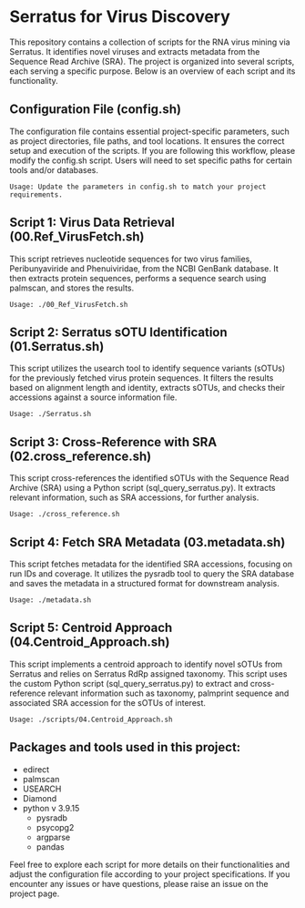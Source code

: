 # Serratus for Virus Discovery
This repository contains a collection of scripts for the RNA virus mining via Serratus. It identifies novel viruses and extracts metadata from the Sequence Read Archive (SRA). The project is organized into several scripts, each serving a specific purpose. Below is an overview of each script and its functionality.

## Configuration File (config.sh)

The configuration file contains essential project-specific parameters, such as project directories, file paths, and tool locations. It ensures the correct setup and execution of the scripts. If you are following this workflow, please modify the config.sh script. Users will need to set specific paths for certain tools and/or databases.

    Usage: Update the parameters in config.sh to match your project requirements.

## Script 1: Virus Data Retrieval (00.Ref_VirusFetch.sh)

This script retrieves nucleotide sequences for two virus families, Peribunyaviride and Phenuiviridae, from the NCBI GenBank database. It then extracts protein sequences, performs a sequence search using palmscan, and stores the results.

    Usage: ./00_Ref_VirusFetch.sh

## Script 2: Serratus sOTU Identification (01.Serratus.sh)

This script utilizes the usearch tool to identify sequence variants (sOTUs) for the previously fetched virus protein sequences. It filters the results based on alignment length and identity, extracts sOTUs, and checks their accessions against a source information file.

    Usage: ./Serratus.sh

## Script 3: Cross-Reference with SRA (02.cross_reference.sh)

This script cross-references the identified sOTUs with the Sequence Read Archive (SRA) using a Python script (sql_query_serratus.py). It extracts relevant information, such as SRA accessions, for further analysis.

    Usage: ./cross_reference.sh

## Script 4: Fetch SRA Metadata (03.metadata.sh)

This script fetches metadata for the identified SRA accessions, focusing on run IDs and coverage. It utilizes the pysradb tool to query the SRA database and saves the metadata in a structured format for downstream analysis.

    Usage: ./metadata.sh

## Script 5: Centroid Approach (04.Centroid_Approach.sh)

This script implements a centroid approach to identify novel sOTUs from Serratus and relies on Serratus RdRp assigned taxonomy. This script uses the custom Python script (sql_query_serratus.py) to extract and cross-reference relevant information such as taxonomy, palmprint sequence and associated SRA accession for the sOTUs of interest.

    Usage: ./scripts/04.Centroid_Approach.sh


## Packages and tools used in this project: 
* edirect
* palmscan
* USEARCH
* Diamond
* python v 3.9.15
    * pysradb
    * psycopg2
    * argparse
    * pandas

Feel free to explore each script for more details on their functionalities and adjust the configuration file according to your project specifications. If you encounter any issues or have questions, please raise an issue on the project page. 

